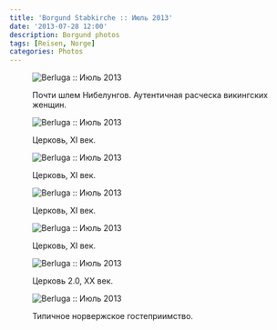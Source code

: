 ```yaml
---
title: 'Borgund Stabkirche :: Июль 2013'
date: '2013-07-28 12:00'
description: Borgund photos
tags: [Reisen, Norge]
categories: Photos
---
```

<figure>
	<img src="{{urls.media}}/1375072589680-600.jpeg" alt="Berluga :: Июль 2013" />
	<figcaption><p>Почти шлем Нибелунгов. Аутентичная расческа викингских женщин.</p></figcaption>
</figure>

<figure>
	<img src="{{urls.media}}/1375072594823-600.jpeg" alt="Berluga :: Июль 2013" />
	<figcaption><p>Церковь, XI век.</p></figcaption>
</figure>

<figure>
	<img src="{{urls.media}}/1375072599872-600.jpeg" alt="Berluga :: Июль 2013" />
	<figcaption><p>Церковь, XI век.</p></figcaption>
</figure>

<figure>
	<img src="{{urls.media}}/1375072604722-600.jpeg" alt="Berluga :: Июль 2013" />
	<figcaption><p>Церковь, XI век.</p></figcaption>
</figure>

<figure>
	<img src="{{urls.media}}/1375072609998-600.jpeg" alt="Berluga :: Июль 2013" />
	<figcaption><p>Церковь, XI век.</p></figcaption>
</figure>

<figure>
	<img src="{{urls.media}}/1375072614451-600.jpeg" alt="Berluga :: Июль 2013" />
	<figcaption><p>Церковь 2.0, XX век.</p></figcaption>
</figure>

<figure>
	<img src="{{urls.media}}/1375072617669-600.jpeg" alt="Berluga :: Июль 2013" />
	<figcaption><p>Типичное норвержское гостеприимство.</p></figcaption>
</figure>

